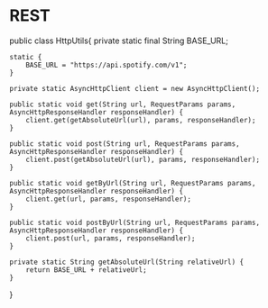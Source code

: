 # REST
public class HttpUtils{
    private static final String BASE_URL;

    static {
        BASE_URL = "https://api.spotify.com/v1";
    }

    private static AsyncHttpClient client = new AsyncHttpClient();

    public static void get(String url, RequestParams params, AsyncHttpResponseHandler responseHandler) {
        client.get(getAbsoluteUrl(url), params, responseHandler);
    }

    public static void post(String url, RequestParams params, AsyncHttpResponseHandler responseHandler) {
        client.post(getAbsoluteUrl(url), params, responseHandler);
    }

    public static void getByUrl(String url, RequestParams params, AsyncHttpResponseHandler responseHandler) {
        client.get(url, params, responseHandler);
    }

    public static void postByUrl(String url, RequestParams params, AsyncHttpResponseHandler responseHandler) {
        client.post(url, params, responseHandler);
    }

    private static String getAbsoluteUrl(String relativeUrl) {
        return BASE_URL + relativeUrl;
    }

}

